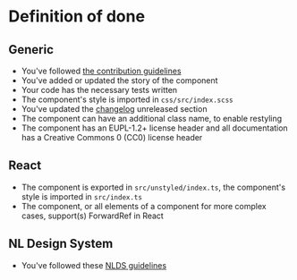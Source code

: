 <!-- @license CC0-1.0 -->

# Definition of done

## Generic

- You've followed [the contribution guidelines](../CONTRIBUTING.md)
- You've added or updated the story of the component
- Your code has the necessary tests written
- The component's style is imported in `css/src/index.scss`
- You've updated the [changelog](../CHANGELOG.md) unreleased section
- The component can have an additional class name, to enable restyling
- The component has an EUPL-1.2+ license header and all documentation has a Creative Commons 0 (CC0) license header

## React

- The component is exported in `src/unstyled/index.ts`, the component's style is imported in `src/index.ts`
- The component, or all elements of a component for more complex cases, support(s) ForwardRef in React

## NL Design System

- You've followed these [NLDS guidelines](https://nldesignsystem.nl/meedoen/als-developer/meewerken-als-developer/)
